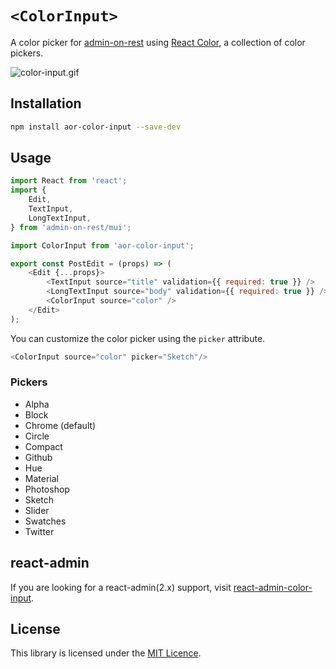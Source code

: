 # `<ColorInput>`

A color picker for [admin-on-rest](https://github.com/marmelab/admin-on-rest) using [React Color](http://casesandberg.github.io/react-color/), a collection of color pickers.

![color-input.gif](color-input.gif)

## Installation

```sh
npm install aor-color-input --save-dev
```

## Usage

```js
import React from 'react';
import {
    Edit,
    TextInput,
    LongTextInput,
} from 'admin-on-rest/mui';

import ColorInput from 'aor-color-input';

export const PostEdit = (props) => (
    <Edit {...props}>
        <TextInput source="title" validation={{ required: true }} />
        <LongTextInput source="body" validation={{ required: true }} />
        <ColorInput source="color" />
    </Edit>
);
```

You can customize the color picker using the `picker` attribute.

```js
<ColorInput source="color" picker="Sketch"/>
```

### Pickers
- Alpha
- Block
- Chrome (default)
- Circle
- Compact
- Github
- Hue
- Material
- Photoshop
- Sketch
- Slider
- Swatches
- Twitter

## react-admin
If you are looking for a react-admin(2.x) support, visit [react-admin-color-input](https://github.com/vascofg/react-admin-color-input).

## License

This library is licensed under the [MIT Licence](LICENSE).
